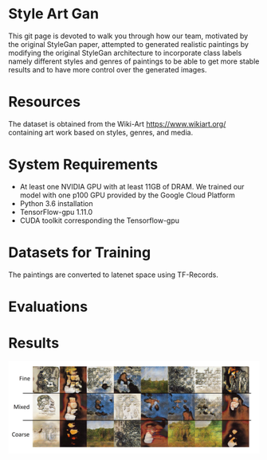 # Style Art Gan

This git page is devoted to walk you through how our team, motivated by the original StyleGan paper, attempted to generated realistic paintings by modifying the original StyleGan architecture to incorporate class labels namely different styles and genres of paintings to be able to get more stable results and to have more control over the generated images.


# Resources

The dataset is obtained from the Wiki-Art https://www.wikiart.org/ containing art work based on styles, genres, and media. 

# System Requirements

* At least one NVIDIA GPU with at least 11GB of DRAM. We trained our model with one p100 GPU provided by the Google Cloud Platform
* Python 3.6 installation 
* TensorFlow-gpu 1.11.0 
* CUDA toolkit corresponding the Tensorflow-gpu

# Datasets for Training

The paintings are converted to latenet space using TF-Records. 

# Evaluations

# Results

![Style Mixing](https://github.com/boistud/StyleArtGan/blob/master/Results/mixing_edited.png "Style Mixing")
